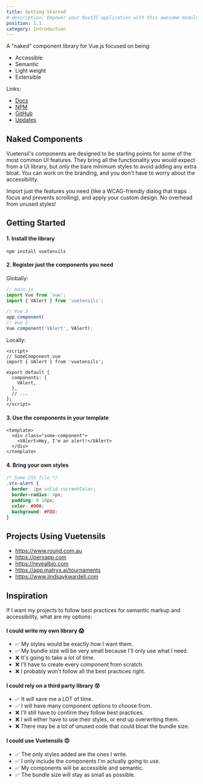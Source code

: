 ```yaml
---
title: Getting Started
# description: Empower your NuxtJS application with this awesome module.
position: 1.1
category: Introduction
---
```


A "naked" component library for Vue.js focused on being:

- Accessible
- Semantic
- Light weight
- Extensible

Links:

- [Docs](https://vuetensils.stegosource.com/)
- [NPM](https://www.npmjs.com/package/vuetensils)
- [GitHub](https://github.com/AustinGil/vuetensils)
- [Updates](https://austingil.com/newsletter)

## Naked Components

Vuetensil's components are designed to be starting points for some of the most common UI features. They bring all the functionality you would expect from a UI library, but only the bare minimum styles to avoid adding any extra bloat. You can work on the branding, and you don't have to worry about the accessibility.

Import just the features you need (like a WCAG-friendly dialog that traps focus and prevents scrolling), and apply your custom design. No overhead from unused styles!

## Getting Started

#### 1. Install the library

`npm install vuetensils`

#### 2. Register just the components you need

Globally:

```js
// main.js
import Vue from 'vue';
import { VAlert } from 'vuetensils';

// Vue 3
app.component(
// Vue 2
Vue.component('VAlert', VAlert);
```

Locally:

```vue
<script>
// SomeComponent.vue
import { VAlert } from 'vuetensils';

export default {
  components: {
    VAlert,
  },
  // ...
};
</script>
```

#### 3. Use the components in your template

```vue
<template>
  <div class="some-component">
    <VAlert>Hey, I'm an alert!</VAlert>
  </div>
</template>
```

#### 4. Bring your own styles

```css
/* Some CSS file */
.vts-alert {
  border: 1px solid currentColor;
  border-radius: 4px;
  padding: 0 10px;
  color: #900;
  background: #FDD;
}
```

## Projects Using Vuetensils
* https://www.round.com.au
* https://perxapp.com
* https://revealbio.com
* https://app.matryx.ai/tournaments
* https://www.lindsaykwardell.com

## Inspiration

If I want my projects to follow best practices for semantic markup and accessibility, what are my options:

#### I could write my own library 😱

- ✅ My styles would be exactly how I want them.
- ✅ My bundle size will be very small because I'll only use what I need.
- ❌ It's going to take a lot of time.
- ❌ I'll have to create every component from scratch.
- ❌ I probably won't follow all the best practices right.

#### I could rely on a third party library 😵

- ✅ It will save me a LOT of time.
- ✅ I will have many component options to choose from.
- ❌ I'll still have to confirm they follow best practices.
- ❌ I will either have to use their styles, or end up overwriting them.
- ❌ There may be a lot of unused code that could bloat the bundle size.

#### I could use Vuetensils 😍

- ✅ The only styles added are the ones I write.
- ✅ I only include the components I'm actually going to use.
- ✅ My components will be accessible and semantic.
- ✅ The bundle size will stay as small as possible.

<!-- TODO: change exports to raw source -->
<!-- Calculator? https://developer.mozilla.org/en-US/docs/Web/HTML/Element/output -->
<!-- VirtualList? https://codepen.io/Stegosource/pen/NWGGKZp?editors=1010 -->
<!-- v-focusabe? https://blog.vuestorefront.io/how-storefront-ui-solves-website-accessibility-issues/ -->
<!-- https://github.com/conventional-changelog/standard-version -->
<!-- TODO: Toast/notification -->
<!-- TODO: Toggles: https://codepen.io/heydon/pen/QqzRvQ/ -->
<!-- TODO: https://medium.com/faun/automate-your-npm-publish-with-github-actions-dfe8059645dd -->
<!-- TODO: Docgen: https://github.com/vue-styleguidist/vue-styleguidist/tree/dev/examples/docgen/ -->
<!-- TODO: https://vue-styleguidist.github.io/docs/docgen-cli.html -->
<!-- TODO: https://xaksis.github.io/vue-good-table/guide/#installation -->
<!-- TODO: https://dequeuniversity.com/library/ -->
<!-- TODO: https://github.com/bdryanovski/logchanges -->
<!-- TODO: https://codepen.io/Stegosource/pen/mdVRKEq OR https://codepen.io/smhigley/pen/JjoKgxb OR https://codepen.io/smhigley/pen/GRgjRVN -->
<!-- TODO: https://announcer.vue-a11y.com/ -->
<!-- TODO: https://github.com/marketplace/actions/changelog-ci -->
<!-- TODO: progamatic modals https://github.com/buefy/buefy/blob/007065e6c51985782725f0f53421f0f9fa193798/src/components/modal/index.js -->